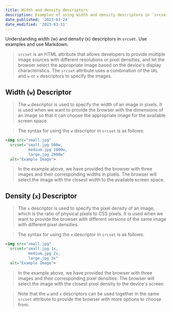 ```yaml
---
title: Width and density descriptors
description: Examples of using width and density descriptors in `srcset`
date_published: '2023-03-24'
date_modified: '2023-03-31'
---
```


Understanding width (w) and density (x) descriptors in `srcset`. Use examples and use Markdown.

> `srcset` is an HTML attribute that allows developers to provide multiple image sources with different resolutions or pixel densities, and let the browser select the appropriate image based on the device's display characteristics. The `srcset` attribute uses a combination of the `URL` and `w` or `x` descriptors to specify the images.
## Width (`w`) Descriptor

> The `w` descriptor is used to specify the width of an image in pixels. It is used when we want to provide the browser with the dimensions of an image so that it can choose the appropriate image for the available screen space.

> The syntax for using the `w` descriptor in `srcset` is as follows:

```html
<img src="small.jpg"
  srcset="small.jpg 500w,
          medium.jpg 1000w,
          large.jpg 2000w"
  alt="Example Image">
```



> In the example above, we have provided the browser with three images and their corresponding widths in pixels. The browser will select the image with the closest width to the available screen space.
## Density (`x`) Descriptor

> The `x` descriptor is used to specify the pixel density of an image, which is the ratio of physical pixels to CSS pixels. It is used when we want to provide the browser with different versions of the same image with different pixel densities.

> The syntax for using the `x` descriptor in `srcset` is as follows:

```html
<img src="small.jpg"
  srcset="small.jpg 1x,
          medium.jpg 2x,
          large.jpg 3x"
  alt="Example Image">
```


> In the example above, we have provided the browser with three images and their corresponding pixel densities. The browser will select the image with the closest pixel density to the device's screen.

> Note that the `w` and `x` descriptors can be used together in the same `srcset` attribute to provide the browser with more options to choose from.
